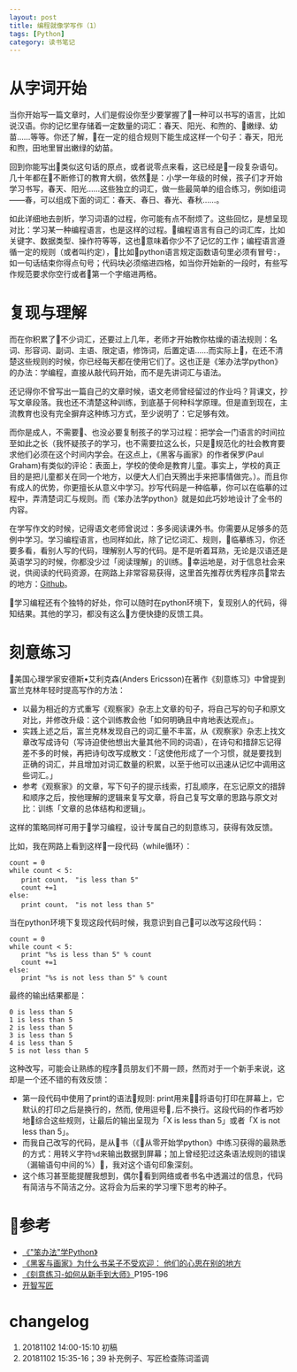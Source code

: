 ```yaml
---
layout: post
title: 编程就像学写作（1）
tags: [Python]
category: 读书笔记
---
```


# 从字词开始

当你开始写一篇文章时，人们是假设你至少要掌握了一种可以书写的语言，比如说汉语。你的记忆里存储着一定数量的词汇：春天、阳光、和煦的、嫩绿、幼苗……等等。你还了解，在一定的组合规则下能生成这样一个句子：春天，阳光和煦，田地里冒出嫩绿的幼苗。

回到你能写出类似这句话的原点，或者说零点来看，这已经是一段复杂语句。几十年都在不断修订的教育大纲，依然是：小学一年级的时候，孩子们才开始学习书写，春天、阳光……这些独立的词汇，做一些最简单的组合练习，例如组词——春，可以组成下面的词汇：春天、春日、春光、春秋……。

如此详细地去剖析，学习词语的过程，你可能有点不耐烦了。这些回忆，是想呈现对比：学习某一种编程语言，也是这样的过程。编程语言有自己的词汇库，比如关键字、数据类型、操作符等等，这也意味着你少不了记忆的工作；编程语言遵循一定的规则（或者叫约定），比如python语言规定函数语句里必须有冒号`:`，如一句话结束你得点句号；代码块必须缩进四格，如当你开始新的一段时，有些写作规范要求你空行或者第一个字缩进两格。

# 复现与理解

而在你积累了不少词汇，还要过上几年，老师才开始教你枯燥的语法规则：名词、形容词、副词、主语、限定语，修饰词，后置定语……而实际上，在还不清楚这些规则的时候，你已经每天都在使用它们了。这也正是《笨办法学python》的办法：学编程，直接从敲代码开始，而不是先讲词汇与语法。

还记得你不曾写出一篇自己的文章时候，语文老师曾经留过的作业吗？背课文，抄写文章段落。我也还不清楚这种训练，到底基于何种科学原理。但是直到现在，主流教育也没有完全摒弃这种练习方式，至少说明了：它足够有效。

而你是成人，不需要、也没必要复制孩子的学习过程：把学会一门语言的时间拉至如此之长（我怀疑孩子的学习，也不需要拉这么长，只是规范化的社会教育要求他们必须在这个时间内学会。在这点上，《黑客与画家》的作者保罗(Paul Graham)有类似的评论：表面上，学校的使命是教育儿童。事实上，学校的真正目的是把儿童都关在同一个地方，以便大人们白天腾出手来把事情做完。）。而且你有成人的优势，你更擅长从意义中学习。抄写代码是一种临摹，你可以在临摹的过程中，弄清楚词汇与规则。而《笨办法学python》就是如此巧妙地设计了全书的内容。

在学写作文的时候，记得语文老师曾说过：多多阅读课外书。你需要从足够多的范例中学习。学习编程语言，也同样如此，除了记忆词汇、规则，临摹练习，你还要多看，看别人写的代码，理解别人写的代码。是不是听着耳熟，无论是汉语还是英语学习的时候，你都没少过「阅读理解」的训练。幸运地是，对于信息社会来说，供阅读的代码资源，在网路上非常容易获得，这里首先推荐优秀程序员常去的地方：[Github](github.com)。

学习编程还有个独特的好处，你可以随时在python环境下，复现别人的代码，得知结果。其他的学习，都没有这么方便快捷的反馈工具。

# 刻意练习

美国心理学家安德斯•艾利克森(Anders
   Ericsson)在著作《刻意练习》中曾提到富兰克林年轻时提高写作的方法：

- 以最为相近的方式重写《观察家》杂志上文章的句子，将自己写的句子和原文对比，并修改升级：这个训练教会他「如何明确且中肯地表达观点」。
- 实践上述之后，富兰克林发现自己的词汇量不丰富，从《观察家》杂志上找文章改写成诗句（写诗迫使他想出大量其他不同的词语），在诗句和措辞忘记得差不多的时候，再把诗句改写成散文：「这使他形成了一个习惯，就是要找到正确的词汇，并且增加对词汇数量的积累，以至于他可以迅速从记忆中调用这些词汇。」
- 参考《观察家》的文章，写下句子的提示线索，打乱顺序，在忘记原文的措辞和顺序之后，按他理解的逻辑来复写文章，将自己复写文章的思路与原文对比：训练「文章的总体结构和逻辑」。

这样的策略同样可用于学习编程，设计专属自己的刻意练习，获得有效反馈。

比如，我在网路上看到这样一段代码（while循环）：
```
count = 0
while count < 5:
   print count， "is less than 5"
   count +=1
else:
   print count， "is not less than 5"
```
当在python环境下复现这段代码时候，我意识到自己可以改写这段代码：

```
count = 0
while count < 5:
   print "%s is less than 5" % count
   count +=1
else:
   print "%s is not less than 5" % count
```

最终的输出结果都是：

```
0 is less than 5
1 is less than 5
2 is less than 5
3 is less than 5
4 is less than 5
5 is not less than 5
```

这种改写，可能会让熟练的程序员朋友们不屑一顾，然而对于一个新手来说，这却是一个还不错的有效反馈：

- 第一段代码中使用了print的语法规则: print用来将语句打印在屏幕上，它默认的打印之后是换行的，然而, 使用逗号`,`后不换行。这段代码的作者巧妙地综合这些规则，让最后的输出呈现为「X is less than 5」或者「X is not less than 5」。
- 而我自己改写的代码，是从书（《从零开始学python》中练习获得的最熟悉的方式：用转义字符`%d`来输出数据到屏幕；加上曾经犯过这条语法规则的错误（漏输语句中间的%），我对这个语句印象深刻。
- 这个练习甚至能提醒我想到，偶尔看到网络或者书名中透漏过的信息，代码有简洁与不简洁之分。这将会为后来的学习埋下思考的种子。

# 参考
- [《"笨办法"学Python》](https://book.douban.com/subject/26264642/)
- [《黑客与画家》为什么书呆子不受欢迎： 他们的心思在别的地方](https://book.douban.com/subject/6021440/)
- [《刻意练习-如何从新手到大师》](https://book.douban.com/subject/26895993/)P195-196
- [开智写匠](http://aiwriter.cn)


# changelog
1. 20181102 14:00-15:10 初稿
2. 20181102 15:35-16；39 补充例子、写匠检查陈词滥调
